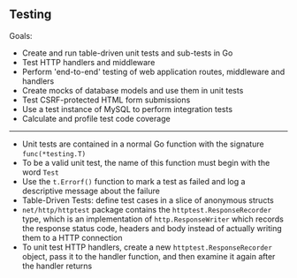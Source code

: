 ## Testing

Goals:
- Create and run table-driven unit tests and sub-tests in Go
- Test HTTP handlers and middleware
- Perform 'end-to-end' testing of web application routes, middleware and handlers
- Create mocks of database models and use them in unit tests
- Test CSRF-protected HTML form submissions
- Use a test instance of MySQL to perform integration tests
- Calculate and profile test code coverage

---

- Unit tests are contained in a normal Go function with the signature `func(*testing.T)`
- To be a valid unit test, the name of this function must begin with the word `Test`
- Use the `t.Errorf()` function to mark a test as failed and log a descriptive message about the failure
- Table-Driven Tests: define test cases in a slice of anonymous structs
- `net/http/httptest` package contains the `httptest.ResponseRecorder` type, which is an implementation of `http.ResponseWriter` which records the response status code, headers and body instead of actually writing them to a HTTP connection
- To unit test HTTP handlers, create a new `httptest.ResponseRecorder` object, pass it to the handler function, and then examine it again after the handler returns
